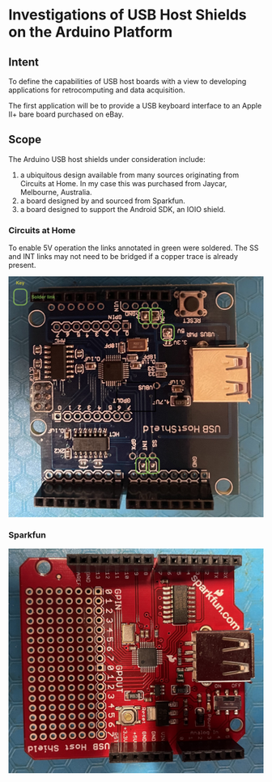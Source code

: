 # Investigations of USB Host Shields on the Arduino Platform

## Intent 

To define the capabilities of USB host boards with a view to 
developing applications for retrocomputing and data acquisition.

The first application will be to provide a USB keyboard interface
to an Apple II+ bare board purchased on eBay.

## Scope

The Arduino USB host shields under consideration include: 
1. a ubiquitous design available from many sources originating from Circuits at Home. In my case this was purchased from Jaycar, Melbourne, Australia.
1. a board designed by and sourced from Sparkfun.
1. a board designed to support the Android SDK, an IOIO shield.

### Circuits at Home

To enable 5V operation the links annotated in green were soldered. 
The SS and INT links may not need to be bridged if a copper trace is already present.

![Circuits at Home USB host shield](circuitsathome.jpg)

### Sparkfun

![Sparkfun USB host shield](sparkfun.jpg)